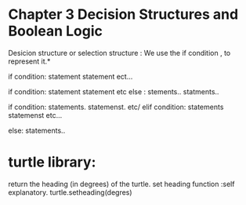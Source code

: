 #  Chapter 3 Decision Structures and Boolean Logic
Desicion structure or selection structure :
We  use the if condition , to represent it.*

<!--if stements-->
if condition:
    statement
    statement
    ect...
<!--if else statements -->
if condition:
    statement
    statement
    etc
else :
    stements..
    statments..

<!-- if-elif-else -->
if condition:
    statements.
    statemenst.
    etc/
elif condition:
    statements
    statemenst
    etc...


else:
    statements..

# turtle library:
<!-- turtle.heading -->
return the heading (in degrees) of the turtle.
set heading function :self explanatory.
turtle.setheading(degres)